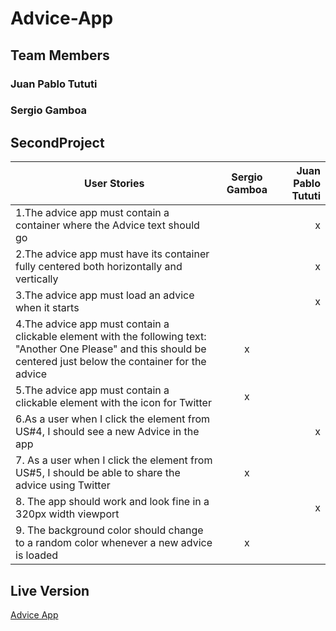# Advice-App
## Team Members
### Juan Pablo Tututi
### Sergio Gamboa

## SecondProject
| User Stories     | Sergio Gamboa | Juan Pablo Tututi |
| ---------------- | :--: | ---: |
| 1.The advice app must contain a container where the Advice text should go  |  |  x  |
| 2.The advice app must have its container fully centered both horizontally and vertically   |    |  x  |
| 3.The advice app must load an advice when it starts  |     |   x   |
| 4.The advice app must contain a clickable element with the following text: "Another One Please" and this should be centered just below the container for the advice  |  x   |      |
| 5.The advice app must contain a clickable element with the icon for Twitter  |  x   |      |
| 6.As a user when I click the element from US#4, I should see a new Advice in the app     |    |  x   |
| 7. As a user when I click the element from US#5, I should be able to share the advice using Twitter   |  x   |     |
| 8. The app should work and look fine in a 320px width viewport |     |  x |
| 9. The background color should change to a random color whenever a new advice is loaded |  x   |      |
## Live Version
[Advice App](https://juantututi-ksquare.github.io/MiniProject2-AdviceApp/)
